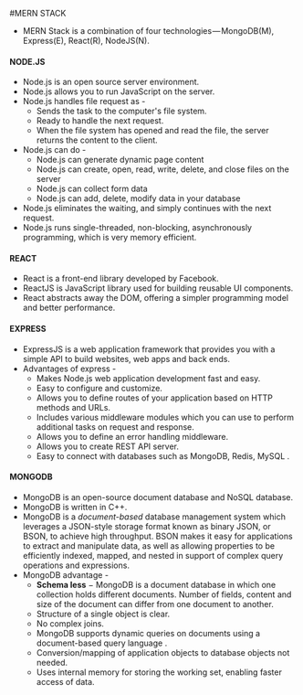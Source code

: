 #MERN STACK
*  MERN Stack is a combination of four technologies — MongoDB(M), Express(E), React(R), NodeJS(N).
#### NODE.JS
* Node.js is an open source server environment.
* Node.js allows you to run JavaScript on the server.
* Node.js handles file request as -
  * Sends the task to the computer's file system.
  * Ready to handle the next request.
  * When the file system has opened and read the file, the server returns the content to the client.
* Node.js can do -
  * Node.js can generate dynamic page content
  * Node.js can create, open, read, write, delete, and close files on the server
  * Node.js can collect form data
  * Node.js can add, delete, modify data in your database
* Node.js eliminates the waiting, and simply continues with the next request. 
* Node.js runs single-threaded, non-blocking, asynchronously programming, which is very memory efficient.

#### REACT
*  React is a front-end library developed by Facebook.
* ReactJS is JavaScript library used for building reusable UI components.
* React abstracts away the DOM, offering a simpler programming model and better performance. 
#### EXPRESS
* ExpressJS is a web application framework that provides you with a simple API to build websites, web apps and back ends.
* Advantages of express -
  * Makes Node.js web application development fast and easy. 
  * Easy to configure and customize. 
  * Allows you to define routes of your application based on HTTP methods and URLs. 
  * Includes various middleware modules which you can use to perform additional tasks on request and response. 
  * Allows you to define an error handling middleware. 
  * Allows you to create REST API server. 
  * Easy to connect with databases such as MongoDB, Redis, MySQL .
#### MONGODB
* MongoDB is an open-source document database and NoSQL database.
* MongoDB is written in C++.
* MongoDB is a *document-based* database management system which leverages a JSON-style storage format known as binary JSON, or BSON, to achieve high throughput. BSON makes it easy for applications to extract and manipulate data, as well as allowing properties to be efficiently indexed, mapped, and nested in support of complex query operations and expressions.
* MongoDB advantage -
  * **Schema less** − MongoDB is a document database in which one collection holds different documents. Number of fields, content and size of the document can differ from one document to another.
  * Structure of a single object is clear.
  * No complex joins.
  * MongoDB supports dynamic queries on documents using a document-based query language .
  * Conversion/mapping of application objects to database objects not needed.
  * Uses internal memory for storing the working set, enabling faster access of data.

